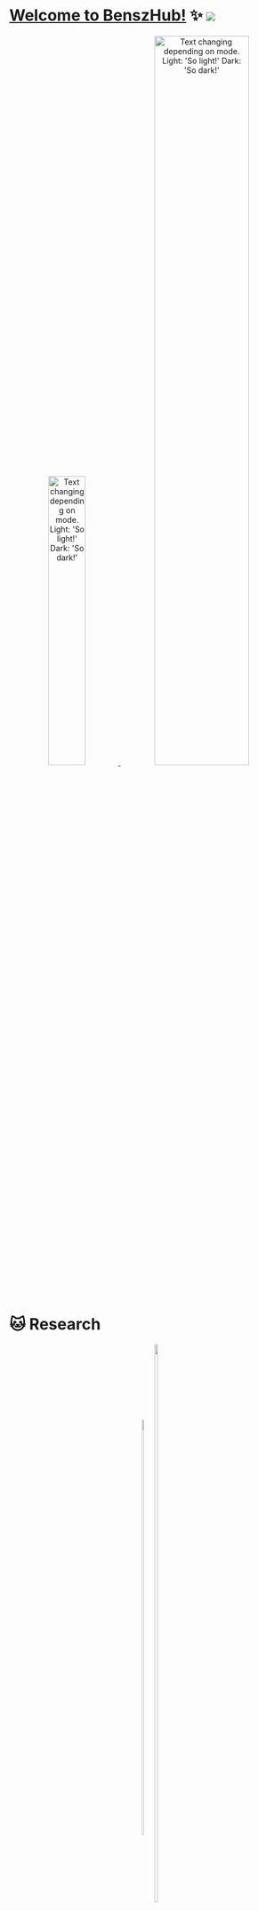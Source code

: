 
<!--
**huangwb8/huangwb8** is a ✨ _special_ ✨ repository because its `README.md` (this file) appears on your GitHub profile.

Here are some ideas to get you started:

- 🔭 I’m currently working on ...
- 🌱 I’m currently learning ...
- 👯 I’m looking to collaborate on ...
- 🤔 I’m looking for help with ...
- 💬 Ask me about ...
- 📫 How to reach me: ...
- 😄 Pronouns: ...
- ⚡ Fun fact: ...
-->

# [Welcome to BenszHub!](https://blognas.hwb0307.com) ✨ <a href="https://blognas.hwb0307.com"><img src="https://komarev.com/ghpvc/?username=huangwb8&color=blueviolet&style=flat-square&label=Nice+To+Meet+U"></a>

<a href="https://blognas.hwb0307.com">
<p align="center">
 <picture>
  <source media="(prefers-color-scheme: dark)" srcset="https://github-profile-trophy.vercel.app/?username=huangwb8&theme=algolia&row=2&column=3&no-frame=true" width="36.5%">
  <img alt="Text changing depending on mode. Light: 'So light!' Dark: 'So dark!'" src="https://github-profile-trophy.vercel.app/?username=huangwb8&theme=flat&row=2&column=3&margin-w=1&margin-h=1" width="36.5%">
</picture>
 <picture>
  <source media="(prefers-color-scheme: dark)" srcset="https://github-readme-stats.vercel.app/api?username=huangwb8&show_icons=true&theme=radical&hide_border=true" width="58%">
  <img alt="Text changing depending on mode. Light: 'So light!' Dark: 'So dark!'" src="https://github-readme-stats.vercel.app/api?username=huangwb8&show_icons=true" width="58%">
</picture>
</p>
</a>

# :cat: Research

<p align="center">
  <a href="https://github.com/huangwb8/GSClassifier" style="display: inline-block;">
    <img align="center" src="https://github-readme-stats.vercel.app/api/pin/?username=huangwb8&repo=GSClassifier" width="43.75%">
  </a>
  <a href="https://github.com/huangwb8/ChineseResearchLaTeX" style="display: inline-block;">
    <img align="center" src="https://github-readme-stats.vercel.app/api/pin/?username=huangwb8&repo=ChineseResearchLaTeX" width="50.75%">
  </a>
</p>

# :tiger: Blogger

<p align="center">
  <a href="https://github.com/huangwb8/m2w" style="display: inline-block;">
    <img align="center" src="https://github-readme-stats.vercel.app/api/pin/?username=huangwb8&repo=m2w" width="43.75%">
  </a>
  <a href="https://github.com/huangwb8/bloghelper" style="display: inline-block;">
    <img align="center" src="https://github-readme-stats.vercel.app/api/pin/?username=huangwb8&repo=bloghelper" width="50.75%">
  </a>
  <a href="https://github.com/huangwb8/random-image" style="display: inline-block;">
    <img align="center" src="https://github-readme-stats.vercel.app/api/pin/?username=huangwb8&repo=random-image" width="43.75%">
  </a>
  <a href="https://github.com/huangwb8/live2dyy" style="display: inline-block;">
    <img align="center" src="https://github-readme-stats.vercel.app/api/pin/?username=huangwb8&repo=live2dyy" width="50.75%">
  </a>
</p>

<!-- <details hide>
<summary>About Me..</summary>
<a href="https://blognas.hwb0307.com">
 <p align="center"> 
  <picture>
    <source media="(prefers-color-scheme: dark)" srcset="https://github-readme-stats.vercel.app/api/wakatime?username=huangwb8&show_icons=true&theme=algolia&hide_border=true&langs_count=12" width="100%">
    <img alt="Text changing depending on mode. Light: 'So light!' Dark: 'So dark!'" src="https://github-readme-stats.vercel.app/api/wakatime?username=huangwb8&show_icons=true&langs_count=12" width="100%">
  </picture>
 </p>
</a>
</details> -->
